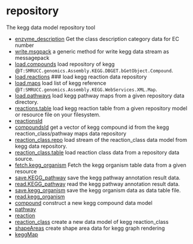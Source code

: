﻿# repository

The kegg data model repository tool

+ [enzyme_description](repository/enzyme_description.1) Get the class description category data for EC number
+ [write.msgpack](repository/write.msgpack.1) a generic method for write kegg data stream as messagepack
+ [load.compounds](repository/load.compounds.1) load repository of kegg @``T:SMRUCC.genomics.Assembly.KEGG.DBGET.bGetObject.Compound``.
+ [load.reactions](repository/load.reactions.1) ### load kegg reaction data repository
+ [load.maps](repository/load.maps.1) load list of kegg reference @``T:SMRUCC.genomics.Assembly.KEGG.WebServices.XML.Map``.
+ [load.pathways](repository/load.pathways.1) load kegg pathway maps from a given repository data directory.
+ [reactions.table](repository/reactions.table.1) load kegg reaction table from a given repository model or resource file on your filesystem.
+ [reactionsId](repository/reactionsId.1) 
+ [compoundsId](repository/compoundsId.1) get a vector of kegg compound id from the kegg reaction_class/pathway maps data repository
+ [reaction_class.repo](repository/reaction_class.repo.1) load stream of the reaction_class data model from kegg data repository.
+ [reaction_class.table](repository/reaction_class.table.1) load reaction class data from a repository data source.
+ [fetch.kegg_organism](repository/fetch.kegg_organism.1) Fetch the kegg organism table data from a given resource
+ [save.KEGG_pathway](repository/save.KEGG_pathway.1) save the kegg pathway annotation result data.
+ [read.KEGG_pathway](repository/read.KEGG_pathway.1) read the kegg pathway annotation result data.
+ [save.kegg_organism](repository/save.kegg_organism.1) save the kegg organism data as data table file.
+ [read.kegg_organism](repository/read.kegg_organism.1) 
+ [compound](repository/compound.1) construct a new kegg compound data model
+ [pathway](repository/pathway.1) 
+ [reaction](repository/reaction.1) 
+ [reaction_class](repository/reaction_class.1) create a new data model of kegg reaction_class
+ [shapeAreas](repository/shapeAreas.1) create shape area data for kegg graph rendering
+ [keggMap](repository/keggMap.1) 
